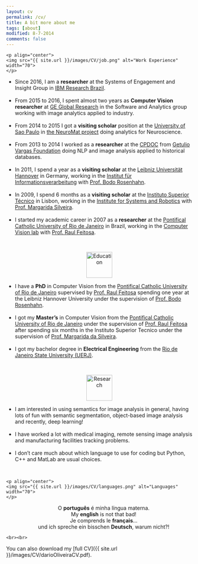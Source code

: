 ```yaml
---
layout: cv
permalink: /cv/
title: A bit more about me
tags: [about]
modified: 8-7-2014
comments: false
---
```



<section>

    <p align="center">
    <img src="{{ site.url }}/images/CV/job.png" alt="Work Experience"  width="70">
    </p>
  <div style="text-align:left"><ul><li>Since 2016, I am a <strong> researcher</strong> at the Systems of Engagement and Insight Group in <a href="http://www.research.ibm.com/labs/brazil/" target="_blank">IBM Research Brazil</a>. </li>
  <br>
 <li> From 2015 to 2016, I spent almost two years as <strong>Computer Vision researcher</strong> at <a href="http://www.geglobalresearch.com/locations/rio-de-janeiro-brazil">GE Global Research</a> in the Software and Analytics group working with image analytics applied to industry. </li> 
  <br>
 <li> From 2014 to 2015 I got a <strong>visiting scholar</strong> position at the <a href="http://www.usp.br/">University of Sao Paulo</a> in <a href="http://http://neuromat.numec.prp.usp.br/">the NeuroMat project</a> doing analytics for Neuroscience. </li> 
 <br>
 <li> From 2013 to 2014 I worked as a <strong>researcher</strong> at the <a href="http://cpdoc.fgv.br/en/about">CPDOC</a> from <a href="www.fgv.br/">Getulio Vargas Foundation</a> doing NLP and image analysis applied to historical databases. </li> 
 <br>
<li> In 2011, I spend a year as a <strong> visiting scholar</strong> at the <a href="http://www.uni-hannover.de/">Leibniz Universität Hannover</a> in Germany, working in the <a href="https://www.tnt.uni-hannover.de/"> Institut für Informationsverarbeitung</a> with <a href="https://www.tnt.uni-hannover.de/staff/rosenhahn/">Prof. Bodo Rosenhahn</a>. </li>
 <br>
<li> In 2009, I spend 6 months as a <strong> visiting scholar</strong> at the <a href="https://tecnico.ulisboa.pt/en/">Instituto Superior Técnico</a> in Lisbon, working in the <a href="http://welcome.isr.tecnico.ulisboa.pt/"> Institute for Systems and Robotics</a> with <a href="http://users.isr.ist.utl.pt/~msilveira/">Prof. Margarida Silveira</a>. </li>
 <br>
 <li> I started my academic career in 2007 as a <strong> researcher</strong> at the <a href="http://www.puc-rio.br/">Pontifical Catholic University of Rio de Janeiro</a> in Brazil, working in the <a href="http://www.lvc.ele.puc-rio.br">Computer Vision lab</a> with <a href="http://www.lvc.ele.puc-rio.br/users/raul_feitosa/">Prof. Raul Feitosa</a>. </li></ul> </div>

  <br>
  
  
  <p align="center">
    <img src="{{ site.url }}/images/CV/education.png" alt="Education" width="70">
    </p>
  <div style="text-align:left"><ul><li>I have a <strong>PhD</strong> in Computer Vision from the <a href="www.puc-rio.br">Pontifical Catholic University of Rio de Janeiro</a> supervised by <a href="http://www.lvc.ele.puc-rio.br/users/raul_feitosa/">Prof. Raul Feitosa</a> spending one year at the Leibniz Hannover University under the supervision of <a href="https://www.tnt.uni-hannover.de/staff/rosenhahn/">Prof. Bodo Rosenhahn</a>. </li>
  <br>
   <li> I got my <strong>Master’s</strong> in Computer Vision from the <a href="www.puc-rio.br">Pontifical Catholic University of Rio de Janeiro</a> under the supervision of <a href="http://www.lvc.ele.puc-rio.br/users/raul_feitosa/">Prof. Raul Feitosa</a> after spending six months in the Instituto Superior Tecnico under the supervision of <a href="http://users.isr.ist.utl.pt/~msilveira/">Prof. Margarida da Silveira</a>.</li>
    <br>

 <li> I got my bachelor degree in <strong>Electrical Engineering</strong> from the <a href="http://www.uerj.br/idiomas.php#gb">Rio de Janeiro State University (UERJ)</a>.</li> 
 
</ul> </div>

<br>

  <p align="center">
    <img src="{{ site.url }}/images/CV/pencil.png" alt="Research" width="70">
    </p>
  <div style="text-align:left"><ul><li>I am interested in using semantics for image analysis in general, having lots of fun with semantic segmentation, object-based image analysis and recently, deep learning!</li>
  <br>
   <li> I have worked a lot with medical imaging, remote sensing image analysis and manufacturing facilities tracking problems.</li>
    <br>
 <li> I don’t care much about which language to use for coding but Python, C++ and MatLab are usual choices. </li> 
 
</ul> </div>


  <br>
  
    <p align="center">
    <img src="{{ site.url }}/images/CV/languages.png" alt="Languages" width="70">
    </p>
  <div style="text-align:center"><ul>
  O <strong>português</strong> é minha língua materna. 
  <br>
My <strong>english</strong> is not that bad!
 <br>
 Je comprends le <strong>français</strong>…
    <br>
und ich spreche ein bisschen <strong>Deutsch</strong>, warum nicht?!
 
</ul> </div>

    
    <br><br>
</section>

    
    
You can also download my [full CV]({{ site.url }}/images/CV/darioOliveiraCV.pdf).

